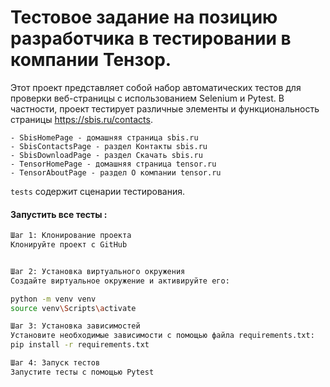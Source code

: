 # Тестовое задание на позицию разработчика в тестировании в компании Тензор.

Этот проект представляет собой набор автоматических тестов для проверки веб-страницы с использованием Selenium и Pytest. В частности, проект тестирует различные элементы и функциональность страницы https://sbis.ru/contacts.

```
- SbisHomePage - домашняя страница sbis.ru
- SbisContactsPage - раздел Контакты sbis.ru
- SbisDownloadPage - раздел Скачать sbis.ru
- TensorHomePage - домашняя страница tensor.ru
- TensorAboutPage - раздел О компании tensor.ru
```

`tests` содержит сценарии тестирования.

#### Запустить все тесты : 
```sh
Шаг 1: Клонирование проекта
Клонируйте проект с GitHub


Шаг 2: Установка виртуального окружения
Создайте виртуальное окружение и активируйте его:

python -m venv venv
source venv\Scripts\activate

Шаг 3: Установка зависимостей
Установите необходимые зависимости с помощью файла requirements.txt:
pip install -r requirements.txt

Шаг 4: Запуск тестов
Запустите тесты с помощью Pytest
```
